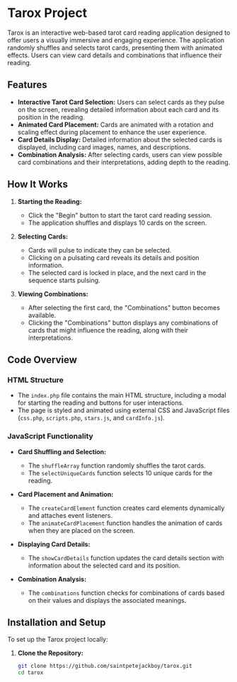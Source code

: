 # Tarox Project

Tarox is an interactive web-based tarot card reading application designed to offer users a visually immersive and engaging experience. The application randomly shuffles and selects tarot cards, presenting them with animated effects. Users can view card details and combinations that influence their reading.

## Features

- **Interactive Tarot Card Selection:** Users can select cards as they pulse on the screen, revealing detailed information about each card and its position in the reading.
- **Animated Card Placement:** Cards are animated with a rotation and scaling effect during placement to enhance the user experience.
- **Card Details Display:** Detailed information about the selected cards is displayed, including card images, names, and descriptions.
- **Combination Analysis:** After selecting cards, users can view possible card combinations and their interpretations, adding depth to the reading.

## How It Works

1. **Starting the Reading:** 
   - Click the "Begin" button to start the tarot card reading session.
   - The application shuffles and displays 10 cards on the screen.

2. **Selecting Cards:** 
   - Cards will pulse to indicate they can be selected.
   - Clicking on a pulsating card reveals its details and position information.
   - The selected card is locked in place, and the next card in the sequence starts pulsing.

3. **Viewing Combinations:**
   - After selecting the first card, the "Combinations" button becomes available.
   - Clicking the "Combinations" button displays any combinations of cards that might influence the reading, along with their interpretations.

## Code Overview

### HTML Structure
- The `index.php` file contains the main HTML structure, including a modal for starting the reading and buttons for user interactions.
- The page is styled and animated using external CSS and JavaScript files (`css.php`, `scripts.php`, `stars.js`, and `cardInfo.js`).

### JavaScript Functionality
- **Card Shuffling and Selection:** 
  - The `shuffleArray` function randomly shuffles the tarot cards.
  - The `selectUniqueCards` function selects 10 unique cards for the reading.
  
- **Card Placement and Animation:** 
  - The `createCardElement` function creates card elements dynamically and attaches event listeners.
  - The `animateCardPlacement` function handles the animation of cards when they are placed on the screen.
  
- **Displaying Card Details:** 
  - The `showCardDetails` function updates the card details section with information about the selected card and its position.
  
- **Combination Analysis:** 
  - The `combinations` function checks for combinations of cards based on their values and displays the associated meanings.

## Installation and Setup

To set up the Tarox project locally:

1. **Clone the Repository:**

   ```bash
   git clone https://github.com/saintpetejackboy/tarox.git
   cd tarox
